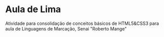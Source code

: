 <h1>Aula de Lima</h1>

<p>Atividade para consolidação de conceitos básicos de HTML5&CSS3 para aula de Linguagens de Marcação, Senai "Roberto Mange"</p>








